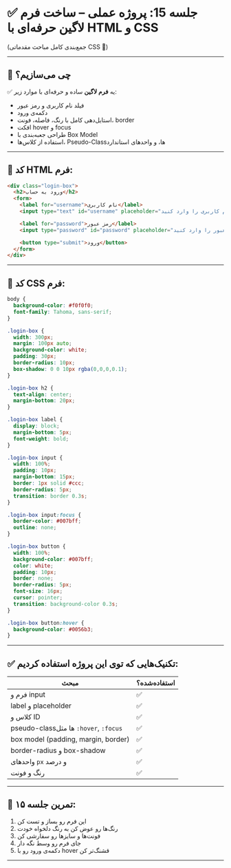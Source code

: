 # ✅ جلسه 15: پروژه عملی – ساخت فرم لاگین حرفه‌ای با HTML و CSS

(جمع‌بندی کامل مباحث مقدماتی CSS 🎯)

---

## 🎯 چی می‌سازیم؟

✅ یه **فرم لاگین** ساده و حرفه‌ای با موارد زیر:

* فیلد نام کاربری و رمز عبور
* دکمه‌ی ورود
* استایل‌دهی کامل با رنگ، فاصله، فونت، border
* افکت hover و focus
* طراحی جعبه‌بندی با Box Model
* استفاده از کلاس‌ها، Pseudo-Class‌ها، و واحدهای استاندارد

---

## 🧱 کد HTML فرم:

```html
<div class="login-box">
  <h2>ورود به حساب</h2>
  <form>
    <label for="username">نام کاربری</label>
    <input type="text" id="username" placeholder="نام کاربری را وارد کنید">

    <label for="password">رمز عبور</label>
    <input type="password" id="password" placeholder="رمز عبور را وارد کنید">

    <button type="submit">ورود</button>
  </form>
</div>
```

---

## 🎨 کد CSS فرم:

```css
body {
  background-color: #f0f0f0;
  font-family: Tahoma, sans-serif;
}

.login-box {
  width: 300px;
  margin: 100px auto;
  background-color: white;
  padding: 30px;
  border-radius: 10px;
  box-shadow: 0 0 10px rgba(0,0,0,0.1);
}

.login-box h2 {
  text-align: center;
  margin-bottom: 20px;
}

.login-box label {
  display: block;
  margin-bottom: 5px;
  font-weight: bold;
}

.login-box input {
  width: 100%;
  padding: 10px;
  margin-bottom: 15px;
  border: 1px solid #ccc;
  border-radius: 5px;
  transition: border 0.3s;
}

.login-box input:focus {
  border-color: #007bff;
  outline: none;
}

.login-box button {
  width: 100%;
  background-color: #007bff;
  color: white;
  padding: 10px;
  border: none;
  border-radius: 5px;
  font-size: 16px;
  cursor: pointer;
  transition: background-color 0.3s;
}

.login-box button:hover {
  background-color: #0056b3;
}
```

---

## ✅ تکنیک‌هایی که توی این پروژه استفاده کردیم:

| مبحث                                  | استفاده‌شده؟ |
| ------------------------------------- | ------------ |
| فرم و input                           | ✅            |
| label و placeholder                   | ✅            |
| کلاس و ID                             | ✅            |
| pseudo-classها مثل `:hover`, `:focus` | ✅            |
| box model (padding, margin, border)   | ✅            |
| border-radius و box-shadow            | ✅            |
| واحدهای `px` و درصد                   | ✅            |
| رنگ و فونت                            | ✅            |

---

## 📝 تمرین جلسه ۱۵:

1. این فرم رو بساز و تست کن
2. رنگ‌ها رو عوض کن به رنگ دلخواه خودت
3. فونت‌ها و سایزها رو سفارشی کن
4. جای فرم رو وسط نگه دار
5. دکمه‌ی ورود رو با hover قشنگ‌تر کن

---
